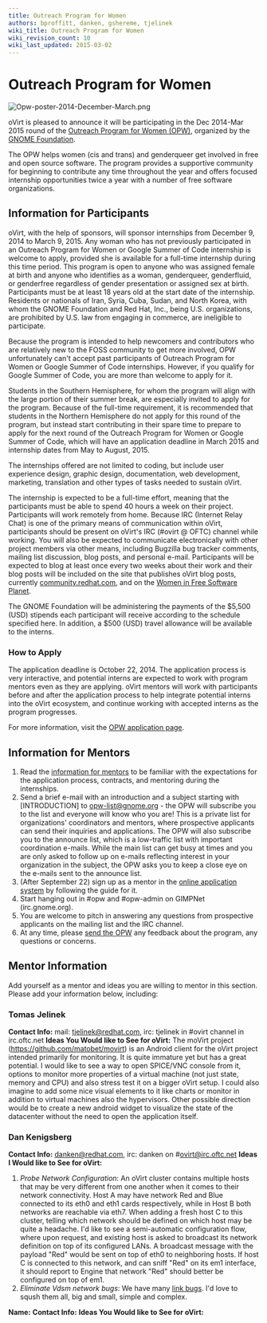 ```yaml
---
title: Outreach Program for Women
authors: bproffitt, danken, gshereme, tjelinek
wiki_title: Outreach Program for Women
wiki_revision_count: 10
wiki_last_updated: 2015-03-02
---
```


# Outreach Program for Women

![](Opw-poster-2014-December-March.png "Opw-poster-2014-December-March.png")

oVirt is pleased to announce it will be participating in the Dec 2014-Mar 2015 round of the [Outreach Program for Women (OPW)](//gnome.org/opw/), organized by the [GNOME Foundation](//www.gnome.org/foundation/).

The OPW helps women (cis and trans) and genderqueer get involved in free and open source software. The program provides a supportive community for beginning to contribute any time throughout the year and offers focused internship opportunities twice a year with a number of free software organizations.

## Information for Participants

oVirt, with the help of sponsors, will sponsor internships from December 9, 2014 to March 9, 2015. Any woman who has not previously participated in an Outreach Program for Women or Google Summer of Code internship is welcome to apply, provided she is available for a full-time internship during this time period. This program is open to anyone who was assigned female at birth and anyone who identifies as a woman, genderqueer, genderfluid, or genderfree regardless of gender presentation or assigned sex at birth. Participants must be at least 18 years old at the start date of the internship. Residents or nationals of Iran, Syria, Cuba, Sudan, and North Korea, with whom the GNOME Foundation and Red Hat, Inc., being U.S. organizations, are prohibited by U.S. law from engaging in commerce, are ineligible to participate.

Because the program is intended to help newcomers and contributors who are relatively new to the FOSS community to get more involved, OPW unfortunately can't accept past participants of Outreach Program for Women or Google Summer of Code internships. However, if you qualify for Google Summer of Code, you are more than welcome to apply for it.

Students in the Southern Hemisphere, for whom the program will align with the large portion of their summer break, are especially invited to apply for the program. Because of the full-time requirement, it is recommended that students in the Northern Hemisphere do not apply for this round of the program, but instead start contributing in their spare time to prepare to apply for the next round of the Outreach Program for Women or Google Summer of Code, which will have an application deadline in March 2015 and internship dates from May to August, 2015.

The internships offered are not limited to coding, but include user experience design, graphic design, documentation, web development, marketing, translation and other types of tasks needed to sustain oVirt.

The internship is expected to be a full-time effort, meaning that the participants must be able to spend 40 hours a week on their project. Participants will work remotely from home. Because IRC (Internet Relay Chat) is one of the primary means of communication within oVirt, participants should be present on oVirt's IRC (#ovirt @ OFTC) channel while working. You will also be expected to communicate electronically with other project members via other means, including Bugzilla bug tracker comments, mailing list discussion, blog posts, and personal e-mail. Participants will be expected to blog at least once every two weeks about their work and their blog posts will be included on the site that publishes oVirt blog posts, currently [community.redhat.com](//community.redhat.com), and on the [Women in Free Software Planet](//planeteria.org/wfs).

The GNOME Foundation will be administering the payments of the $5,500 (USD) stipends each participant will receive according to the schedule specified here. In addition, a $500 (USD) travel allowance will be available to the interns.

### How to Apply

The application deadline is October 22, 2014. The application process is very interactive, and potential interns are expected to work with program mentors even as they are applying. oVirt mentors will work with participants before and after the application process to help integrate potential interns into the oVirt ecosystem, and continue working with accepted interns as the program progresses.

For more information, visit the [OPW application page](//wiki.gnome.org/OutreachProgramForWomen#Application_Process).

## Information for Mentors

1.  Read the [information for mentors](//wiki.gnome.org/OutreachProgramForWomen/Admin/InfoForMentors) to be familiar with the expectations for the application process, contracts, and mentoring during the internships.
2.  Send a brief e-mail with an introduction and a subject starting with [INTRODUCTION] to opw-list@gnome.org - the OPW will subscribe you to the list and everyone will know who you are! This is a private list for organizations' coordinators and mentors, where prospective applicants can send their inquiries and applications. The OPW will also subscribe you to the announce list, which is a low-traffic list with important coordination e-mails. While the main list can get busy at times and you are only asked to follow up on e-mails reflecting interest in your organization in the subject, the OPW asks you to keep a close eye on the e-mails sent to the announce list.
3.  (After September 22) sign up as a mentor in the [online application system](//opw.gnome.org/) by following the guide for it.
4.  Start hanging out in #opw and #opw-admin on GIMPNet (irc.gnome.org).
5.  You are welcome to pitch in answering any questions from prospective applicants on the mailing list and the IRC channel.
6.  At any time, please [send the OPW](//wiki.gnome.org/OutreachProgramForWomen/Admin#Contact) any feedback about the program, any questions or concerns.

## Mentor Information

Add yourself as a mentor and ideas you are willing to mentor in this section. Please add your information below, including:

### Tomas Jelinek

**Contact Info:** mail: tjelinek@redhat.com, irc: tjelinek in #ovirt channel in irc.oftc.net
**Ideas You Would like to See for oVirt:** The moVirt project (https://github.com/matobet/movirt) is an Android client for the oVirt project intended primarily for monitoring. It is quite immature yet but has a great potential. I would like to see a way to open SPICE/VNC console from it, options to monitor more properties of a virtual machine (not just state, memory and CPU) and also stress test it on a bigger oVirt setup. I could also imagine to add some nice visual elements to it like charts or monitor in addition to virtual machines also the hypervisors. Other possible direction would be to create a new android widget to visualize the state of the datacenter without the need to open the application itself.

### Dan Kenigsberg

**Contact Info:** danken@redhat.com, irc: danken on #ovirt@irc.oftc.net
**Ideas I Would like to See for oVirt:**

1.  *Probe Network Configuration*: An oVirt cluster contains multiple hosts that may be very different from one another when it comes to their network connectivity. Host A may have network Red and Blue connected to its eth0 and eth1 cards respectively, while in Host B both networks are reachable via eth7. When adding a fresh host C to this cluster, telling which network should be defined on which host may be quite a headache. I'd like to see a semi-automatic configuration flow, where upon request, and existing host is asked to broadcast its network definition on top of its configured LANs. A broadcast message with the payload "Red" would be sent on top of eth0 to neighboring hosts. If host C is connected to this network, and can sniff "Red" on its em1 interface, it should report to Engine that network "Red" should better be configured on top of em1.
2.  *Eliminate Vdsm network bugs*: We have many [link bugs](https://bugzilla.redhat.com/buglist.cgi?bug_status=NEW&bug_status=ASSIGNED&columnlist=short_desc%2Ccomponent%2Cbug_status%2Cflagtypes.name%2Cassigned_to&component=vdsm&f0=OP&f1=OP&f2=status_whiteboard&f3=CP&f4=CP&f5=component&j1=OR&known_name=net&list_id=2893489&o2=substring&o5=notsubstring&product=oVirt&product=Red%20Hat%20Enterprise%20Linux%206&product=Red%20Hat%20Enterprise%20Virtualization%20Manager&query_based_on=net&query_format=advanced&v2=network&v5=Guide). I'd love to sqush them all, big and small, simple and complex.

**Name:**
**Contact Info:**
**Ideas You Would like to See for oVirt:**
